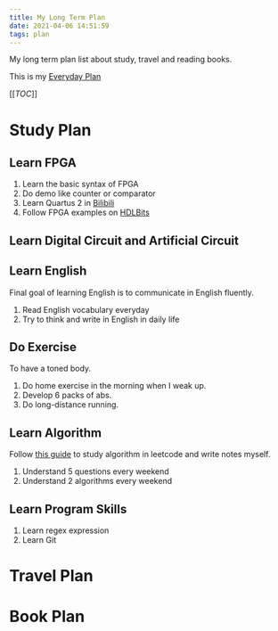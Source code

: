 ```yaml
---
title: My Long Term Plan
date: 2021-04-06 14:51:59
tags: plan
---
```




My long term plan list about study, travel and reading books.

<!--more-->

This is my [Everyday Plan](https://timemeansalot.gitee.io/2021/04/06/everyday-plan/)

[[_TOC_]]



# Study Plan

## Learn FPGA

1. Learn the basic syntax of FPGA
2. Do demo like counter or comparator
3. Learn Quartus 2 in [Bilibili](https://www.bilibili.com/video/BV1Mb411q7N7?p=1)
4. Follow FPGA examples on [HDLBits](https://hdlbits.01xz.net/wiki/Main_Page)

## Learn Digital Circuit and Artificial Circuit

## Learn English

Final goal of learning English is to communicate in English fluently.

1. Read English vocabulary everyday
2. Try to think and write in English in daily life

## Do Exercise

To have a toned body.

1. Do home exercise in the morning when I weak up.
2. Develop 6 packs of abs.
3. Do long-distance running.

## Learn Algorithm

Follow [this guide](https://fantianzuo.blog.csdn.net/article/details/103438056) to study algorithm in leetcode and write notes myself.

1. Understand 5 questions every weekend
2. Understand 2 algorithms every weekend

## Learn Program Skills

1. Learn regex expression
2. Learn Git

# Travel Plan



# Book Plan